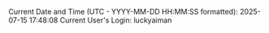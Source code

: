 Current Date and Time (UTC - YYYY-MM-DD HH:MM:SS formatted): 2025-07-15 17:48:08
Current User's Login: luckyaiman
